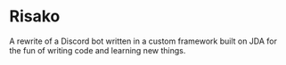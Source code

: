  # Risako
 A rewrite of a Discord bot written in a custom framework built on JDA for the fun of writing code and learning new things.